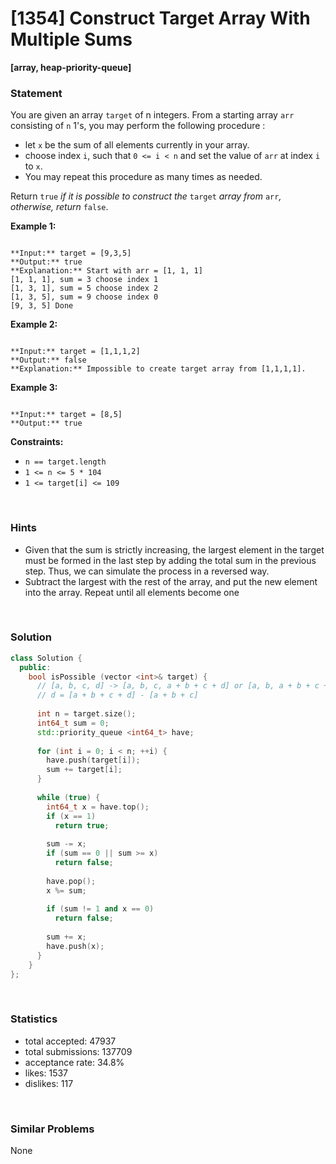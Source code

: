 # [1354] Construct Target Array With Multiple Sums

**[array, heap-priority-queue]**

### Statement

You are given an array `target` of n integers. From a starting array `arr` consisting of `n` 1's, you may perform the following procedure :

* let `x` be the sum of all elements currently in your array.
* choose index `i`, such that `0 <= i < n` and set the value of `arr` at index `i` to `x`.
* You may repeat this procedure as many times as needed.



Return `true` *if it is possible to construct the* `target` *array from* `arr`*, otherwise, return* `false`.


**Example 1:**

```

**Input:** target = [9,3,5]
**Output:** true
**Explanation:** Start with arr = [1, 1, 1] 
[1, 1, 1], sum = 3 choose index 1
[1, 3, 1], sum = 5 choose index 2
[1, 3, 5], sum = 9 choose index 0
[9, 3, 5] Done

```

**Example 2:**

```

**Input:** target = [1,1,1,2]
**Output:** false
**Explanation:** Impossible to create target array from [1,1,1,1].

```

**Example 3:**

```

**Input:** target = [8,5]
**Output:** true

```

**Constraints:**
* `n == target.length`
* `1 <= n <= 5 * 104`
* `1 <= target[i] <= 109`


<br>

### Hints

- Given that the sum is strictly increasing, the largest element in the target must be formed in the last step by adding the total sum in the previous step. Thus, we can simulate the process in a reversed way.
- Subtract the largest with the rest of the array, and put the new element into the array. Repeat until all elements become one

<br>

### Solution

```cpp
class Solution {
  public:
    bool isPossible (vector <int>& target) {
      // [a, b, c, d] -> [a, b, c, a + b + c + d] or [a, b, a + b + c + d, d], ...
      // d = [a + b + c + d] - [a + b + c]
      
      int n = target.size();
      int64_t sum = 0;
      std::priority_queue <int64_t> have;
      
      for (int i = 0; i < n; ++i) {
        have.push(target[i]);
        sum += target[i];
      }
      
      while (true) {
        int64_t x = have.top();
        if (x == 1)
          return true;
        
        sum -= x;
        if (sum == 0 || sum >= x)
          return false;
        
        have.pop();
        x %= sum;
        
        if (sum != 1 and x == 0)
          return false;
        
        sum += x;
        have.push(x);
      }
    }
};
```

<br>

### Statistics

- total accepted: 47937
- total submissions: 137709
- acceptance rate: 34.8%
- likes: 1537
- dislikes: 117

<br>

### Similar Problems

None
